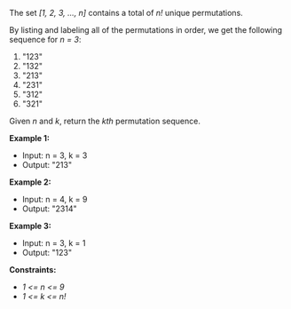 The set _[1, 2, 3, ..., n]_ contains a total of _n!_ unique permutations.

By listing and labeling all of the permutations in order, we get the following sequence for _n = 3_:

1) "123"
2) "132"
3) "213"
4) "231"
5) "312"
6) "321"

Given _n_ and _k_, return the _kth_ permutation sequence.

**Example 1:**

- Input: n = 3, k = 3
- Output: "213"

**Example 2:**

- Input: n = 4, k = 9
- Output: "2314"

**Example 3:**

- Input: n = 3, k = 1
- Output: "123"

**Constraints:**

- _1 <= n <= 9_
- _1 <= k <= n!_